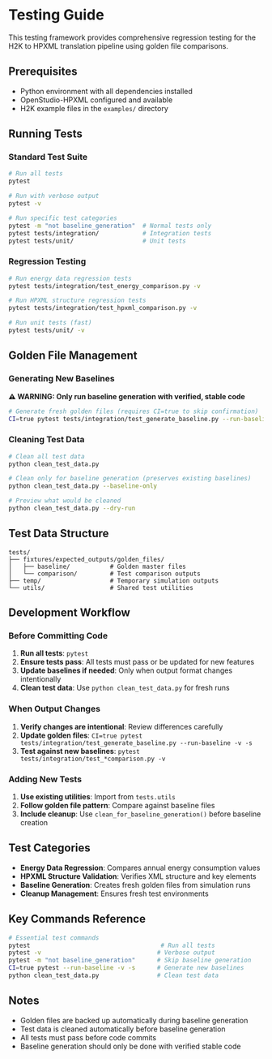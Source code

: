 # Testing Guide

This testing framework provides comprehensive regression testing for the H2K to HPXML translation pipeline using golden file comparisons.

## Prerequisites

- Python environment with all dependencies installed
- OpenStudio-HPXML configured and available
- H2K example files in the `examples/` directory

## Running Tests

### Standard Test Suite
```bash
# Run all tests
pytest

# Run with verbose output
pytest -v

# Run specific test categories
pytest -m "not baseline_generation"  # Normal tests only
pytest tests/integration/            # Integration tests
pytest tests/unit/                   # Unit tests
```

### Regression Testing
```bash
# Run energy data regression tests
pytest tests/integration/test_energy_comparison.py -v

# Run HPXML structure regression tests  
pytest tests/integration/test_hpxml_comparison.py -v

# Run unit tests (fast)
pytest tests/unit/ -v
```

## Golden File Management

### Generating New Baselines
**⚠️ WARNING: Only run baseline generation with verified, stable code**

```bash
# Generate fresh golden files (requires CI=true to skip confirmation)
CI=true pytest tests/integration/test_generate_baseline.py --run-baseline -v -s
```

### Cleaning Test Data
```bash
# Clean all test data
python clean_test_data.py

# Clean only for baseline generation (preserves existing baselines)
python clean_test_data.py --baseline-only

# Preview what would be cleaned
python clean_test_data.py --dry-run
```

## Test Data Structure

```
tests/
├── fixtures/expected_outputs/golden_files/
│   ├── baseline/           # Golden master files
│   └── comparison/         # Test comparison outputs
├── temp/                   # Temporary simulation outputs
└── utils/                  # Shared test utilities
```

## Development Workflow

### Before Committing Code
1. **Run all tests**: `pytest`
2. **Ensure tests pass**: All tests must pass or be updated for new features
3. **Update baselines if needed**: Only when output format changes intentionally
4. **Clean test data**: Use `python clean_test_data.py` for fresh runs

### When Output Changes
1. **Verify changes are intentional**: Review differences carefully
2. **Update golden files**: `CI=true pytest tests/integration/test_generate_baseline.py --run-baseline -v -s`
3. **Test against new baselines**: `pytest tests/integration/test_*comparison.py -v`

### Adding New Tests
1. **Use existing utilities**: Import from `tests.utils`
2. **Follow golden file pattern**: Compare against baseline files
3. **Include cleanup**: Use `clean_for_baseline_generation()` before baseline creation

## Test Categories

- **Energy Data Regression**: Compares annual energy consumption values
- **HPXML Structure Validation**: Verifies XML structure and key elements
- **Baseline Generation**: Creates fresh golden files from simulation runs
- **Cleanup Management**: Ensures fresh test environments

## Key Commands Reference

```bash
# Essential test commands
pytest                                    # Run all tests
pytest -v                                # Verbose output  
pytest -m "not baseline_generation"      # Skip baseline generation
CI=true pytest --run-baseline -v -s      # Generate new baselines
python clean_test_data.py                # Clean test data
```

## Notes

- Golden files are backed up automatically during baseline generation
- Test data is cleaned automatically before baseline generation
- All tests must pass before code commits
- Baseline generation should only be done with verified stable code